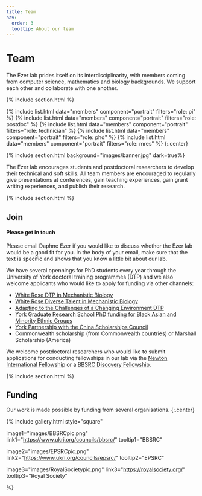```yaml
---
title: Team
nav:
  order: 3
  tooltip: About our team
---
```


# <i class="fas fa-users"></i>Team

The Ezer lab prides itself on its interdisciplinarity, with members coming from computer science, mathematics and biology backgrounds.  We support each other and collaborate with one another.

{% include section.html %}

{%
  include list.html
  data="members"
  component="portrait"
  filters="role: pi"
%}
{%
  include list.html
  data="members"
  component="portrait"
  filters="role: postdoc"
%}
{%
  include list.html
  data="members"
  component="portrait"
  filters="role: technician"
%}
{%
  include list.html
  data="members"
  component="portrait"
  filters="role: phd"
%}
{%
  include list.html
  data="members"
  component="portrait"
  filters="role: mres"
%}
{:.center}

{% include section.html background="images/banner.jpg" dark=true%}

The Ezer lab encourages students and postdoctoral researchers to develop their technical and soft skills.  All team members are encouraged to regularly give presentations at conferences, gain teaching experiences, gain grant writing experiences, and publish their research.

{% include section.html %}

## Join

#### Please get in touch

Please email Daphne Ezer if you would like to discuss whether the Ezer lab would be a good fit for you.  In the body of your email, make sure that the text is specific and shows that you know a little bit about our lab.

We have several opennings for PhD students every year through the University of York doctoral training programmes (DTP) and we also welcome applicants who would like to apply for funding via other channels:
- [White Rose DTP in Mechanistic Biology](https://www.york.ac.uk/biology/postgraduate/dtpbbsrc/)
- [White Rose Diverse Talent in Mechanistic Biology](https://www.whiterose-mechanisticbiology-dtp.ac.uk/diverse-talent-studentships/)
- [Adapting to the Challenges of a Changing Environment DTP](https://www.york.ac.uk/biology/postgraduate/nercdtp/)
- [York Graduate Research School PhD funding for Black Asian and Minority Ethnic Groups](https://www.york.ac.uk/study/postgraduate-research/funding/uk/ygrs-scholarships/)
- [York Partnership with the China Scholarships Council](https://www.york.ac.uk/news-and-events/news/2015/china-scholarship-council/)
- Commonwealth scholarship (from Commonwealth countries) or Marshall Scholarship (America)

We welcome postdoctoral researchers who would like to submit applications for conducting fellowships in our lab via the [Newton International Fellowship](https://royalsociety.org/grants-schemes-awards/grants/newton-international/) or a [BBSRC Discovery Fellowship](https://www.ukri.org/opportunity/bbsrc-discovery-fellowships-2023/).


{% include section.html %}

## Funding

Our work is made possible by funding from several organisations.
{:.center}

{%
  include gallery.html
  style="square"

  image1="images/BBSRCpic.png"
  link1="https://www.ukri.org/councils/bbsrc/"
  tooltip1="BBSRC"

  image2="images/EPSRCpic.png"
  link2="https://www.ukri.org/councils/epsrc/"
  tooltip2="EPSRC"

  image3="images/RoyalSocietypic.png"
  link3="https://royalsociety.org/"
  tooltip3="Royal Society"

%}
